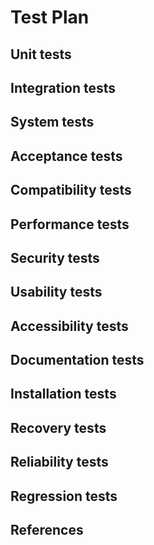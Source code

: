 # Test Plan

## Unit tests

## Integration tests

## System tests

## Acceptance tests

## Compatibility tests

## Performance tests

## Security tests

## Usability tests

## Accessibility tests

## Documentation tests

## Installation tests

## Recovery tests

## Reliability tests

## Regression tests

## References